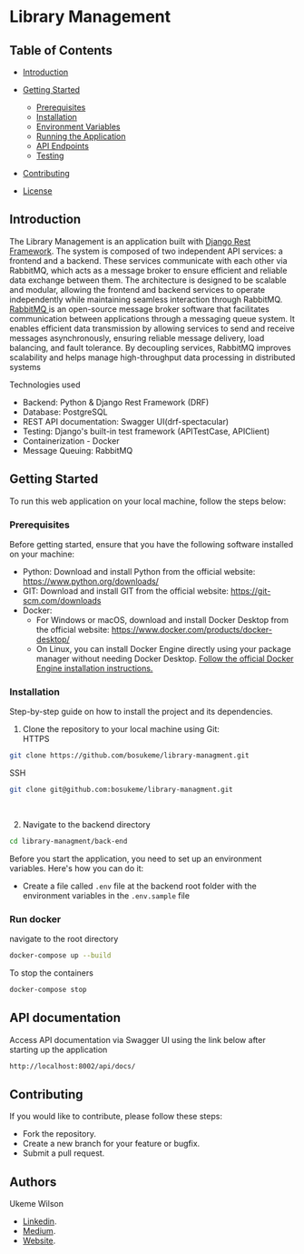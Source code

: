 # Library Management

## Table of Contents

- [Introduction](#introduction)
- [Getting Started](#getting-started)
  - [Prerequisites](#prerequisites)
  - [Installation](#installation)
  - [Environment Variables](#environment-variables)
  - [Running the Application](#running-the-application)
  - [API Endpoints](#api-endpoints)
  - [Testing](#testing)
  
- [Contributing](#contributing)
- [License](#license)


## Introduction
 The Library Management is an application built with <a href="https://www.django-rest-framework.org/">Django Rest Framework</a>. The system is composed of two independent API services: a frontend and a backend. These services communicate with each other via RabbitMQ, which acts as a message broker to ensure efficient and reliable data exchange between them.
 The architecture is designed to be scalable and modular, allowing the frontend and backend services to operate independently while maintaining seamless interaction through RabbitMQ.
    <br/>
 <a href="https://www.rabbitmq.com/">RabbitMQ </a> is an open-source message broker software that facilitates communication between applications through a messaging queue system. It enables efficient data transmission by allowing services to send and receive messages asynchronously, ensuring reliable message delivery, load balancing, and fault tolerance. By decoupling services, RabbitMQ improves scalability and helps manage high-throughput data processing in distributed systems


Technologies used

- Backend: Python & Django Rest Framework (DRF)
- Database: PostgreSQL
- REST API documentation: Swagger UI(drf-spectacular)
- Testing: Django's built-in test framework (APITestCase, APIClient)
- Containerization - Docker
- Message Queuing: RabbitMQ

## Getting Started

To run this web application on your local machine, follow the steps below:

### Prerequisites

Before getting started, ensure that you have the following software installed on your machine:

- Python: Download and install Python from the official website: https://www.python.org/downloads/
- GIT: Download and install GIT from the official website: https://git-scm.com/downloads
- Docker: 
  - For Windows or macOS, download and install Docker Desktop from the official website: https://www.docker.com/products/docker-desktop/
  - On Linux, you can install Docker Engine directly using your package manager without needing Docker Desktop. [Follow the official Docker Engine installation instructions.](https://docs.docker.com/engine/install/)


### Installation

Step-by-step guide on how to install the project and its dependencies.

1. Clone the repository to your local machine using Git: <br>
HTTPS

```bash
git clone https://github.com/bosukeme/library-managment.git
```

SSH
```bash
git clone git@github.com:bosukeme/library-managment.git
```

<br>

2. Navigate to the backend directory

```bash
cd library-managment/back-end
```

Before you start the application, you need to set up an environment variables. Here's how you can do it:

- Create a file called `.env` file at the backend root folder with the environment variables in the `.env.sample` file


### Run docker

navigate to the root directory

```bash
docker-compose up --build
```

To stop the containers

```bash
docker-compose stop
```


## API documentation

Access API documentation via Swagger UI using the link below after starting up the application

```bash
http://localhost:8002/api/docs/
```


## Contributing
If you would like to contribute, please follow these steps:

- Fork the repository.
- Create a new branch for your feature or bugfix.
- Submit a pull request.


## Authors

Ukeme Wilson
- <a href="https://www.linkedin.com/in/ukeme-wilson-4825a383/">Linkedin</a>.
- <a href="https://medium.com/@ukemeboswilson">Medium</a>.
- <a href="https://www.ukemewilson.sbs/">Website</a>.





